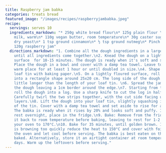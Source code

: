 ```yaml
---
title: Raspberry jam babka
categories: treats bread
featured_image: "/images/recipes/raspberryjambabka.jpeg"
recipe:
  servings: serves 10
  ingredients_markdown: "* 250g white bread flour\n* 125g plain flour \n* 165g oat
    milk, warm\n* 110g vegan butter, room temperature\n* 30g caster sugar\n* 7g instant
    dry yeast\n* 1 tsp ground cinnamon\n* ½ tsp ground nutmeg\n* Pinch of salt\n*
    120g raspberry jam"
  directions_markdown: "1. Combine all the dough ingredients in a large bowl. Mix
    until all ingredients come together.\n2. Knead the dough on a lightly floured
    surface  for 10-15 minutes. The dough is ready when it's soft and stretchy.\n3.
    Place the dough in a bowl and cover with a damp tea towel. Leave to rest in a
    warm place for at least 1 hour or until doubled in size.\n4. Shape: Line a 20cm
    loaf tin with baking paper.\n5. On a lightly floured surface, roll out the dough
    into a rectangle shape around 25x20 cm. The long side of the dough should be a
    little longer than the length of your loaf tin. \n6. Spread the jam filling onto
    the dough leaving a 1cm border around the edge.\n7. Starting from the long side,
    roll the dough into a log. Use a sharp knife to cut the log in half lengthways.
    Carefully twirl the two strips together, with the cut side facing up to show the
    layers.\n8. Lift the dough into your loaf tin, slightly squashing it to the length
    of the tin. Cover with a damp tea towel and set aside to rise for at least 1 hour.
    The babka is ready when it rises by 20% and looks soft and puffy. If leaving to
    rest overnight, place in the fridge.\n9. Bake: Remove from the fridge and bring
    it back to room temperature before baking, leaving to rest for 1-2 hours. Preheat
    your oven to 170°C.\n10. Bake for 35 minutes, until golden brown. If the top of
    is browning too quickly reduce the heat to 150°C and cover with foil. Remove from
    the oven and let cool before serving. The babka is best eaten on the day it is
    baked. Alternatively, store it an airtight container at room temperature for 1-2
    days. Warm up the leftovers before serving."
---
```


